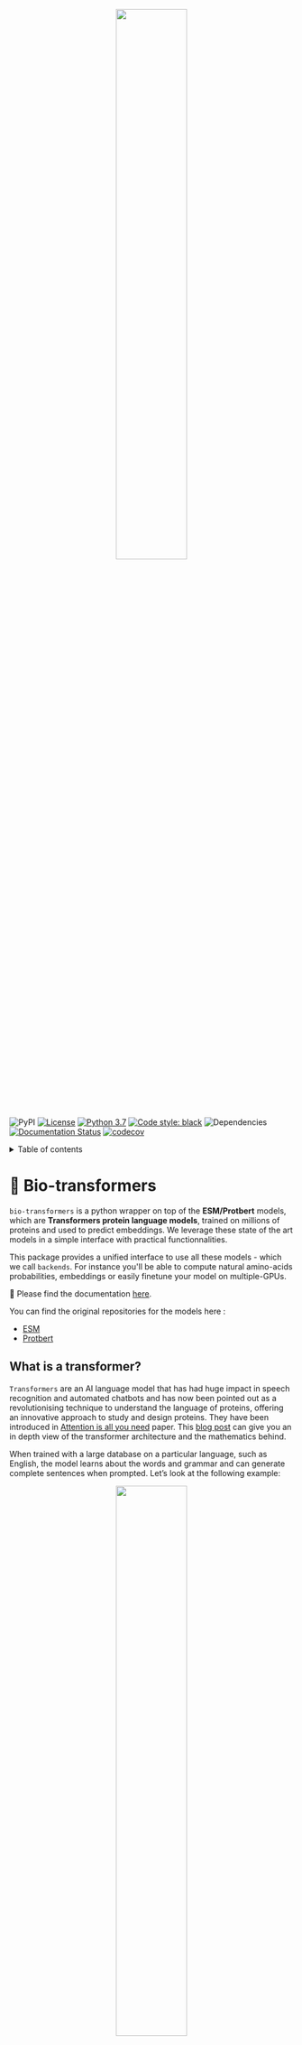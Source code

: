<p align="center">
  <img width="50%" src="./.source/_static/deepchain.png">
</p>


![PyPI](https://img.shields.io/pypi/v/bio-transformers)
[![License](https://img.shields.io/badge/License-Apache%202.0-blue.svg)](https://opensource.org/licenses/Apache-2.0)
[![Python 3.7](https://img.shields.io/badge/python-3.7-blue.svg)](https://www.python.org/downloads/release/python-360/)
[![Code style: black](https://img.shields.io/badge/code%20style-black-000000.svg)](https://github.com/psf/black)
![Dependencies](https://img.shields.io/badge/dependencies-up%20to%20date-brightgreen.svg)
[![Documentation Status](https://readthedocs.org/projects/bio-transformers/badge/?version=latest)](https://bio-transformers.readthedocs.io/en/latest/?badge=latest)
[![codecov](https://codecov.io/gh/delfosseaurelien/bio-transformers/branch/develop/graph/badge.svg?token=URROG4GV2C)](https://codecov.io/gh/delfosseaurelien/bio-transformers)

<details><summary>Table of contents</summary>

- [Description](#bio-transformers)
- [Installation](#Installation)
- [Usage](#usage)
  - [Quick Start](#quickstart)
  - [Compute embeddings](#embeddings)
  - [Pseudo-Loglikelihood](#pseudo-loglikelihood)
- [Roadmap](#roadmap)
- [Citations](#citations)
- [License](#license)
</details>

# 🧬 Bio-transformers
`bio-transformers` is a python wrapper on top of the **ESM/Protbert** models, which are **Transformers protein language models**, trained on millions of proteins and used to predict embeddings. We leverage these state of the art models in a simple interface with practical functionnalities.

This package provides a unified interface to use all these models - which we call `backends`. For instance you'll be able to compute natural amino-acids probabilities, embeddings or easily finetune your model on multiple-GPUs.

📕 Please find the documentation [here](https://bio-transformers.readthedocs.io/en/latest/).


 You can find the original repositories for the models here :
 - [ESM](https://github.com/facebookresearch/esm/)
 - [Protbert](https://github.com/agemagician/ProtTrans)

## What is a transformer?
`Transformers` are an AI language model that has had huge impact in speech recognition and automated chatbots and has now been pointed out as a revolutionising technique to understand the language of proteins, offering an innovative approach to study and design proteins. They have been introduced in [Attention is all you need](https://arxiv.org/abs/1706.03762) paper. This [blog post](https://jalammar.github.io/illustrated-transformer/) can give you an in depth view of the transformer architecture and the mathematics behind.


When trained with a large database on a particular language, such as English, the model learns about the words and grammar and can generate complete sentences when prompted. Let’s look at the following example:

<p align="center">
  <img width="50%" src="./.source/_static/transformers.png">
</p>

 ### Why transformers for protein ?
 Proteins are molecules that perform critical functions in all living beings. It consists of one or more strings of amino acids. There are only 20 different amino acids and the different combinations of them have resulted in thousands of functional proteins in humans. If we consider amino acids as words that constitute proteins, which are the sentences, then we could use transformers to understand the language of proteins. When trained with the billions of protein sequences identified so far across multiple species, a transformer is capable of understanding what sequences of amino acids make sense from a language perspective and can propose new combinations.

<p align="center">
  <img width="50%" src="./.source/_static/protein.png">
</p>

<p align="center">
  <img width="100%" src="./.source/_static/sequence.png">
</p>

Querying a transformer trained in the language of proteins on a particular sequence provides a wealth of information about the protein. As seen in the above example, the transformer can tell you which amino acids might be key and need to be present at the protein of interest from a language perspective. This information is of particular interest when trying to understand amino acid regions that might be essential to protein function or stability.

# Getting started

## Installation
It is recommended to work with conda environments in order to manage the specific dependencies of this package.
```bash
  conda create --name bio-transformers python=3.7 -y
  conda activate bio-transformers
  pip install bio-transformers
```

### Dev environment
If you want to contribute to the development, please see [CONTRIBUTING.md](CONTRIBUTING.md).

### Docker
You can directly use a docker image for using bio-transformers or for development. The image is based on cuda11.1, be sure to use it on GPU.
Build the image:

```
docker build --tag biotransformers-dev .
```

Run interactively with GPUs:
```
docker run -t -i --gpus all biotransformers-dev
```

# Usage

## Quick start
The main class ```BioTranformers``` allows developers to use Protbert and ESM backends

```python
> from biotransformers import BioTransformers
> BioTransformers.list_backend()
```
```
Use backend in this list :

    *   esm1_t34_670M_UR100
    *   esm1_t6_43M_UR50S
    *   esm1b_t33_650M_UR50S
    *   esm_msa1_t12_100M_UR50S
    *   protbert
    *   protbert_bfd

```

## Embeddings

The embedding of a an object is a representation of the object in a lower dimensional space. In this lower space, it is easier to manipulate, visualize, and apply mathematical functions on proteins' projection. Embeddings model will take a sequence of amino acids in input (string) and return a vector of lower dimension.

You can choose a backend and pass a list of sequences of Amino acids to compute the embeddings.
By default, the ```compute_embeddings``` function returns the ```<CLS>``` token embeddings.
You can add a ```pool_mode``` in addition, so you can compute the mean of the tokens embeddings.

```python
from biotransformers import BioTransformers

sequences = [
        "MKTVRQERLKSIVRILERSKEPVSGAQLAEELSVSRQVIVQDIAYLRSLGYNIVATPRGYVLAGG",
        "KALTARQQEVFDLIRDHISQTGMPPTRAEIAQRLGFRSPNAAEEHLKALARKGVIEIVSGASRGIRLLQEE",
    ]

bio_trans = BioTransformers(backend="protbert")
embeddings = bio_trans.compute_embeddings(sequences, pool_mode=('cls','mean'),batch_size=2)

cls_emb = embeddings['cls']
mean_emb = embeddings['mean']
```

### Multi-gpu

If you have access to multiple GPUs, you can activate the ```multi_gpu``` option to speed-up the inference.
This option relies on ```torch.nn.DataParallel```.

Caution: put a batch_size > 1 with multi_gpu.

```python
bio_trans = BioTransformers(backend="protbert",multi_gpu=True)
embeddings = bio_trans.compute_embeddings(sequences, pool_mode=('cls','mean'), batch_size=2)
```

## Pseudo-Loglikelihood
The protein loglikelihood is a metric that estimates the joint probability of observing a given sequence of amino acids. The idea behind such an estimator is to approximate the probability that a mutated protein will be “natural”, and can effectively be produced by a cell.

These metrics rely on transformers language models. These models are trained to predict a “masked” amino acid in a sequence. As a consequence, they can provide us with an estimate of the probability of observing an amino acid given the “context” (the surrounding amino acids).  By multiplying individual probabilities computed for a given amino-acid given its context, we obtain a pseudo-likelihood, which can be a candidate estimator to approximate sequence stability.

```python
from biotransformers import BioTransformers

sequences = [
        "MKTVRQERLKSIVRILERSKEPVSGAQLAEELSVSRQVIVQDIAYLRSLGYNIVATPRGYVLAGG",
        "KALTARQQEVFDLIRDHISQTGMPPTRAEIAQRLGFRSPNAAEEHLKALARKGVIEIVSGASRGIRLLQEE",
    ]

bio_trans = BioTransformers(backend="protbert",device="cuda:0")
loglikelihood = bio_trans.compute_loglikelihood(sequences,batch_size=2)
```
## Finetune pre-trained transformers on your dataset

You can use the `train_masked` function to finetune your backend on your dataset. The model is automatically scaled on the available GPUs. More information on the [documentation](https://bio-transformers.readthedocs.io/en/main/getting_started/quick_start.html#display-available-backend)

```python
import biodatasets
import numpy as np
from biotransformers import BioTransformers

data = biodatasets.load_dataset("swissProt")
X, y = data.to_npy_arrays(input_names=["sequence"])
X = X[0]

# Train on small sequences
length = np.array(list(map(len, X))) < 200
train_seq = X[length][:15000]
bio_trans = BioTransformers("esm1_t6_43M_UR50S", device="cuda")

bio_trans.finetune(
    train_seq,
    lr=1.0e-5,
    warmup_init_lr=1e-7,
    toks_per_batch=2000,
    epochs=20,
    batch_size=16,
    acc_batch_size=256,
    warmup_updates=1024,
    accelerator="ddp",
    checkpoint=None,
    save_last_checkpoint=False,
)
```

# Roadmap:
  - support MSA transformers

# ✏️  Citations
Here some papers on interest on the subject.

The excellent ProtBert work can be found at [(biorxiv preprint)](https://www.biorxiv.org/content/10.1101/2020.07.12.199554v3.full.pdf):

```bibtex
@article{protTrans2021,
  author={Ahmed Elnaggar and Michael Heinzinger, Christian Dallago1,Ghalia Rihawi, Yu Wang, Llion Jones, Tom Gibbs, Tamas Feher, Christoph Angerer,Debsindhu Bhowmik and Burkhard Rost},
  title={ProtTrans: Towards Cracking the Language of Life’s Code Through Self-Supervised Deep Learning and High Performance Computing},
  year={2019},
  doi={10.1101/2020.07.12.199554},
  url={https://www.biorxiv.org/content/10.1101/2020.07.12.199554v3.full.pdf},
  journal={bioRxiv}
}
```

For the ESM model, see [(biorxiv preprint)](https://www.biorxiv.org/content/10.1101/622803v4):
```bibtex
@article{rives2019biological,
  author={Rives, Alexander and Meier, Joshua and Sercu, Tom and Goyal, Siddharth and Lin, Zeming and Liu, Jason and Guo, Demi and Ott, Myle and Zitnick, C. Lawrence and Ma, Jerry and Fergus, Rob},
  title={Biological Structure and Function Emerge from Scaling Unsupervised Learning to 250 Million Protein Sequences},
  year={2019},
  doi={10.1101/622803},
  url={https://www.biorxiv.org/content/10.1101/622803v4},
  journal={bioRxiv}
}
```

For the self-attention contact prediction, see [the following paper (biorxiv preprint)](https://www.biorxiv.org/content/10.1101/2020.12.15.422761v1):

```bibtex
@article{rao2020transformer,
  author = {Rao, Roshan M and Meier, Joshua and Sercu, Tom and Ovchinnikov, Sergey and Rives, Alexander},
  title={Transformer protein language models are unsupervised structure learners},
  year={2020},
  doi={10.1101/2020.12.15.422761},
  url={https://www.biorxiv.org/content/10.1101/2020.12.15.422761v1},
  journal={bioRxiv}
}
```

For the MSA Transformer, see [the following paper (biorxiv preprint)](https://doi.org/10.1101/2021.02.12.430858):

```bibtex
@article{rao2021msa,
  author = {Rao, Roshan and Liu, Jason and Verkuil, Robert and Meier, Joshua and Canny, John F. and Abbeel, Pieter and Sercu, Tom and Rives, Alexander},
  title={MSA Transformer},
  year={2021},
  doi={10.1101/2021.02.12.430858},
  url={https://www.biorxiv.org/content/10.1101/2021.02.12.430858v1},
  journal={bioRxiv}
}
```



# 📘 License

This source code is licensed under the **Apache 2** license found in the `LICENSE` file in the root directory.
